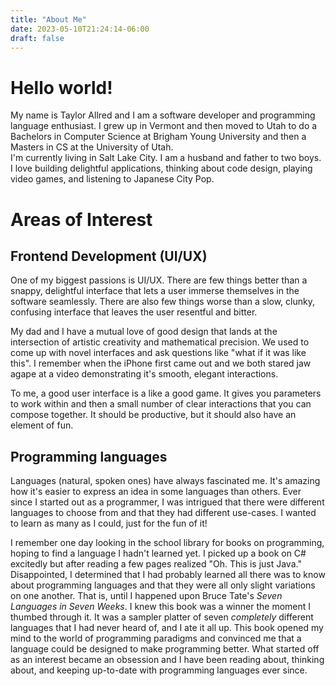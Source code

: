 ```yaml
---
title: "About Me"
date: 2023-05-10T21:24:14-06:00
draft: false
---
```


# Hello world!

My name is Taylor Allred and I am a software developer and programming language enthusiast. 
I grew up in Vermont and then moved to Utah to do a Bachelors in Computer Science at Brigham Young University and then a Masters in CS at the University of Utah.  
I'm currently living in Salt Lake City. 
I am a husband and father to two boys. 
I love building delightful applications, thinking about code design, playing video games, and listening to Japanese City Pop. 

# Areas of Interest
## Frontend Development (UI/UX)
One of my biggest passions is UI/UX. 
There are few things better than a snappy, delightful interface that lets a user immerse themselves in the software seamlessly. 
There are also few things worse than a slow, clunky, confusing interface that leaves the user resentful and bitter. 

My dad and I have a mutual love of good design that lands at the intersection of artistic creativity and mathematical precision. 
We used to come up with novel interfaces and ask questions like "what if it was like this". 
I remember when the iPhone first came out and we both stared jaw agape at a video demonstrating it's smooth, elegant interactions. 

To me, a good user interface is a like a good game. 
It gives you parameters to work within and then a small number of clear interactions that you can compose together. 
It should be productive, but it should also have an element of fun.  

## Programming languages
Languages (natural, spoken ones) have always fascinated me. It's amazing how it's easier to express an idea in some languages than others. 
Ever since I started out as a programmer, I was intrigued that there were different languages to choose from and that they had different use-cases. 
I wanted to learn as many as I could, just for the fun of it! 

I remember one day looking in the school library for books on programming, hoping to find a language I hadn't learned yet. 
I picked up a book on C# excitedly but after reading a few pages realized "Oh. This is just Java." 
Disappointed, I determined that I had probably learned all there was to know about programming languages and that they were all only slight variations on one another. 
That is, until I happened upon Bruce Tate's *Seven Languages in Seven Weeks*.
I knew this book was a winner the moment I thumbed through it. It was a sampler platter of seven *completely* different languages that I had never heard of, and I ate it all up. 
This book opened my mind to the world of programming paradigms and convinced me that a language could be designed to make programming better. 
What started off as an interest became an obsession and I have been reading about, thinking about, and keeping up-to-date with programming languages ever since. 
